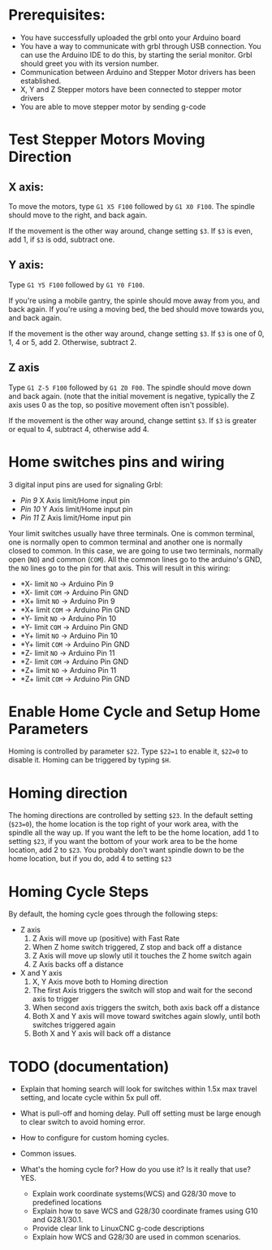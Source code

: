 # Prerequisites:

 * You have successfully uploaded the grbl onto your Arduino board
 * You have a way to communicate with grbl through USB connection. You can use the Arduino IDE to do this, by starting the serial monitor. Grbl should greet you with its version number.
 * Communication between Arduino and Stepper Motor drivers has been established.
 * X, Y and Z Stepper motors have been connected to stepper motor drivers
 * You are able to move stepper motor by sending g-code

# Test Stepper Motors Moving Direction

## X axis:

To move the motors, type ``G1 X5 F100`` followed by ``G1 X0 F100``. The spindle should move to the right, and back again.

If the movement is the other way around, change setting `$3`. If `$3` is even, add 1, if `$3` is odd, subtract one.

## Y axis:

Type `G1 Y5 F100` followed by `G1 Y0 F100`. 

If you're using a mobile gantry, the spinle should move away from you, and back again. If you're using a moving bed, the bed should move towards you, and back again.

If the movement is the other way around, change setting `$3`. If `$3` is one of 0, 1, 4 or 5, add 2. Otherwise, subtract 2.

## Z axis

Type `G1 Z-5 F100` followed by `G1 Z0 F00`. The spindle should move down and back again. (note that the initial movement is negative, typically the Z axis uses 0 as the top, so positive movement often isn't possible).

If the movement is the other way around, change settint `$3`. If `$3` is greater or equal to 4, subtract 4, otherwise add 4.


# Home switches pins and wiring

3 digital input pins are used for signaling Grbl:

- *Pin 9* X Axis limit/Home input pin
- *Pin 10* Y Axis limit/Home input pin
- *Pin 11* Z Axis limit/Home input pin

Your limit switches usually have three terminals. One is common terminal, one is normally open to common terminal and another one is normally closed to common. In this case, we are going to use two terminals, normally open (`NO`) and common (`COM`). All the common lines go to the arduino's GND, the `NO` lines go to the pin for that axis. This will result in this wiring:

- *X- limit `NO` -> Arduino Pin 9
- *X- limit `COM` -> Arduino Pin GND
- *X+ limit `NO` -> Arduino Pin 9
- *X+ limit `COM` -> Arduino Pin GND
- *Y- limit `NO` -> Arduino Pin 10
- *Y- limit `COM` -> Arduino Pin GND
- *Y+ limit `NO` -> Arduino Pin 10
- *Y+ limit `COM` -> Arduino Pin GND
- *Z- limit `NO` -> Arduino Pin 11
- *Z- limit `COM` -> Arduino Pin GND
- *Z+ limit `NO` -> Arduino Pin 11
- *Z+ limit `COM` -> Arduino Pin GND

# Enable Home Cycle and Setup Home Parameters

Homing is controlled by parameter `$22`. Type `$22=1` to enable it, `$22=0` to disable it. Homing can be triggered by typing `$H`.

# Homing direction

The homing directions are controlled by setting `$23`. In the default setting (`$23=0`), the home location is the top right of your work area, with the spindle all the way up. If you want the left to be the home location, add 1 to setting `$23`, if you want the bottom of your work area to be the home location, add 2 to `$23`. You probably don't want spindle down to be the home location, but if you do, add 4 to setting `$23`

# Homing Cycle Steps

By default, the homing cycle goes through the following steps:

- Z axis
  1.    Z Axis will move up (positive) with Fast Rate
  1.    When Z home switch triggered, Z stop and back off a distance
  1.    Z Axis will move up slowly util it touches the Z home switch again
  1.    Z Axis backs off a distance
- X and Y axis
  1.    X, Y Axis move both to Homing direction
  1.    The first Axis triggers the switch will stop and wait for the second axis to trigger
  1.    When second axis triggers the switch, both axis back off a distance
  1.    Both X and Y axis will move toward switches again slowly, until both switches triggered again
  1.    Both X and Y axis will back off a distance


# TODO (documentation)

- Explain that homing search will look for switches within 1.5x max travel setting, and locate cycle within 5x pull off. 
- What is pull-off and homing delay. Pull off setting must be large enough to clear switch to avoid homing error. 

- How to configure for custom homing cycles.
- Common issues.
- What's the homing cycle for? How do you use it? Is it really that use? YES.
  - Explain work coordinate systems(WCS) and G28/30 move to predefined locations
  - Explain how to save WCS and G28/30 coordinate frames using G10 and G28.1/30.1.
  - Provide clear link to LinuxCNC g-code descriptions
  - Explain how WCS and G28/30 are used in common scenarios.

